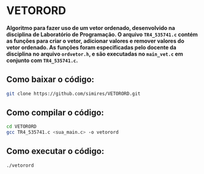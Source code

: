 # VETORORD

#### Algoritmo para fazer uso de um vetor ordenado, desenvolvido na disciplina de Laboratório de Programação. O arquivo ```TR4_535741.c``` contém as funções para criar o vetor, adicionar valores e remover valores do vetor ordenado. As funções foram especificadas pelo docente da disciplina no arquivo ```ordvetor.h```, e são executadas no ```main_vet.c``` em conjunto com  ```TR4_535741.c```.

## Como baixar o código:
```bash
git clone https://github.com/simires/VETORORD.git
```

## Como compilar o código:
```bash
cd VETORORD
gcc TR4_535741.c <sua_main.c> -o vetorord
```

## Como executar o código:
```bash
./vetorord
```
